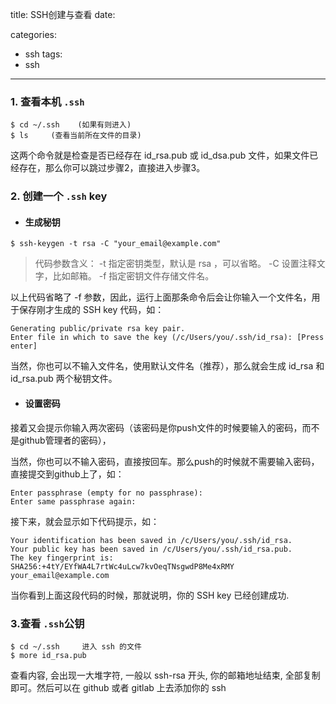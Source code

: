 title: SSH创建与查看
date: 

categories: 
- ssh
tags:  
- ssh
---

### 1. 查看本机 `.ssh`

    $ cd ~/.ssh    (如果有则进入)
    $ ls     (查看当前所在文件的目录)

这两个命令就是检查是否已经存在 id_rsa.pub 或 id_dsa.pub 文件，如果文件已经存在，那么你可以跳过步骤2，直接进入步骤3。



### 2. 创建一个 `.ssh` key

- #### 生成秘钥

`$ ssh-keygen -t rsa -C "your_email@example.com"`

> 代码参数含义：
>  -t 指定密钥类型，默认是 rsa ，可以省略。
>   -C 设置注释文字，比如邮箱。
>  -f 指定密钥文件存储文件名。

以上代码省略了 -f 参数，因此，运行上面那条命令后会让你输入一个文件名，用于保存刚才生成的 SSH key 代码，如：

    Generating public/private rsa key pair.
    Enter file in which to save the key (/c/Users/you/.ssh/id_rsa): [Press enter]

当然，你也可以不输入文件名，使用默认文件名（推荐），那么就会生成 id_rsa 和 id_rsa.pub 两个秘钥文件。

- #### 设置密码

接着又会提示你输入两次密码（该密码是你push文件的时候要输入的密码，而不是github管理者的密码），

当然，你也可以不输入密码，直接按回车。那么push的时候就不需要输入密码，直接提交到github上了，如：

    Enter passphrase (empty for no passphrase):
    Enter same passphrase again:

接下来，就会显示如下代码提示，如：

	Your identification has been saved in /c/Users/you/.ssh/id_rsa.
	Your public key has been saved in /c/Users/you/.ssh/id_rsa.pub.
	The key fingerprint is:
	SHA256:+4tY/EYfWA4L7rtWc4uLcw7kvOeqTNsgwdP8Me4xRMY your_email@example.com

当你看到上面这段代码的时候，那就说明，你的 SSH key 已经创建成功.



### 3.查看 `.ssh`公钥

    $ cd ~/.ssh     进入 ssh 的文件
    $ more id_rsa.pub  

查看内容, 会出现一大堆字符, 一般以 ssh-rsa 开头, 你的邮箱地址结束, 全部复制即可。然后可以在 github 或者 gitlab 上去添加你的 ssh

